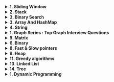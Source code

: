 
<details>

<summary><strong>1. Sliding Window</strong></summary>

- [Average of any contiguous subarray of size k](https://leetcode.com/problems/maximum-average-subarray-i/)
- [Maximum sum of any contiguous subarray of size k](https://github.com/bappi2/tech-dose-assignments/blob/main/src/BLINDxx75xxProblems/SlidingWindowTechnique/MaxSumSubarrayOfSizeK.java)
- [Maximum Sum of Distinct Subarrays With Length K](https://leetcode.com/problems/maximum-sum-of-distinct-subarrays-with-length-k/)
- [Smallest subarray with a given sum](https://leetcode.com/problems/minimum-size-subarray-sum/)
- [Longest substring with k distinct characters](https://leetcode.com/problems/longest-substring-with-at-most-k-distinct-characters/)
- [Fruits into baskets](https://leetcode.com/problems/fruit-into-baskets/)
- [Longest substring without repeating characters](https://leetcode.com/problems/longest-substring-without-repeating-characters/)
- [Longest substring after k replacements](https://leetcode.com/problems/longest-repeating-character-replacement/)
- [Permutation in string](https://leetcode.com/problems/permutation-in-string/)
- [String anagrams](https://leetcode.com/problems/find-all-anagrams-in-a-string/)
- [Sliding Window Maximum](https://leetcode.com/problems/sliding-window-maximum/)
- [Minimum Window Substring](https://leetcode.com/problems/minimum-window-substring/)

<details>
<summary><strong>Extra Sliding Window</strong></summary>

- [1358. Number of Substrings Containing All Three Characters](https://leetcode.com/problems/number-of-substrings-containing-all-three-characters/description/)
- [1358. Number of Substrings Containing All Three Characters](https://leetcode.com/problems/number-of-substrings-containing-all-three-characters/description/)

</details>

</details>

<details>
<summary><strong>2. Stack</strong></summary>

- [20. Valid Parentheses](https://leetcode.com/problems/valid-parentheses/description/)
- [155. Min Stack](https://leetcode.com/problems/min-stack/description/)
- [150. Evaluate Reverse Polish Notation](https://leetcode.com/problems/evaluate-reverse-polish-notation/description/)
- [739. Daily Temperatures](https://leetcode.com/problems/daily-temperatures/description/)
- [84. Largest Rectangle in Histogram](https://leetcode.com/problems/largest-rectangle-in-histogram/description/)
- [2940. Find Building Where Alice and Bob Can Meet](https://leetcode.com/contest/weekly-contest-372/problems/find-building-where-alice-and-bob-can-meet/)
- 
</details>

<details>

<summary><strong>3. Binary Search </strong></summary>

- [Binary Search](https://leetcode.com/problems/binary-search/description/)
- [34. Find First and Last Position of Element in Sorted Array](https://leetcode.com/problems/find-first-and-last-position-of-element-in-sorted-array/description/)
- [278. First Bad Version](https://leetcode.com/problems/first-bad-version/description/)
- [Search a 2D Matrix](https://leetcode.com/problems/search-a-2d-matrix/description/)
- [153. Find Minimum in Rotated Sorted Array](https://leetcode.com/problems/find-minimum-in-rotated-sorted-array/description/)
- [Search in Rotated Sorted Array](https://leetcode.com/problems/search-in-rotated-sorted-array/)
- [875. Koko Eating Bananas](https://leetcode.com/problems/koko-eating-bananas/description/)
- [981. Time Based Key-Value Store](https://leetcode.com/problems/time-based-key-value-store/description/)
- [852. Peak Index in a Mountain Array](https://leetcode.com/problems/peak-index-in-a-mountain-array/description/)
</details>
<details>
<summary><strong>3. Array And HashMap</strong></summary>
<details>
<summary><strong>3.1 Neetcode Array</strong></summary>

- [Contains Duplicate](https://leetcode.com/problems/contains-duplicate/description/)
- [Valid Anagram](https://leetcode.com/problems/valid-anagram/description/)
- [Two Sum](https://leetcode.com/problems/two-sum/description/)
- [Group Anagrams](https://leetcode.com/problems/group-anagrams/description/)
- [Top K Frequent Elements](https://leetcode.com/problems/top-k-frequent-elements/description/)
- [Product of Array Except Self](https://leetcode.com/problems/product-of-array-except-self/description/)
- [Valid Sudoku](https://leetcode.com/problems/valid-sudoku/description/)
- [Encode and Decode Strings](https://leetcode.com/problems/encode-and-decode-strings/description/)
- [Longest Consecutive Sequence](https://leetcode.com/problems/longest-consecutive-sequence/description/)
- [Maximum Product Subarray](https://leetcode.com/problems/maximum-product-subarray/)
- [Reverse Words in String](https://leetcode.com/problems/reverse-words-in-a-string/)
- [Maximum Subarray](https://leetcode.com/problems/maximum-subarray/)
</details>

<details>
<summary><strong>3.2 Leetcode 150 Array</strong></summary>

- [Missing Ranges](https://leetcode.com/problems/missing-ranges/)
- [One Edit Distance](https://leetcode.com/problems/one-edit-distance/description/)
- [Implement strstr()](https://leetcode.com/problems/implement-strstr/)
- [Best Time to Buy and Sell Stock](https://leetcode.com/problems/best-time-to-buy-and-sell-stock/)
- [Valid Palindrome](https://leetcode.com/problems/valid-palindrome/)
- [Merge Sorted Array](https://leetcode.com/problems/merge-sorted-array/description/)


- [Remove Element](https://leetcode.com/problems/remove-element/description/)
- [Remove Duplicates from Sorted Array](https://leetcode.com/problems/remove-duplicates-from-sorted-array/description/)
- [Remove Duplicates from Sorted Array II](https://leetcode.com/problems/remove-duplicates-from-sorted-array-ii/description/)
- [Majority Element](https://leetcode.com/problems/majority-element/description/)
- [Rotate Array](https://leetcode.com/problems/rotate-array/description/)
- [Best Time to Buy and Sell Stock II](https://leetcode.com/problems/best-time-to-buy-and-sell-stock-ii/description/)
- [Jump Game](https://leetcode.com/problems/jump-game/description/)
- [Jump Game II](https://leetcode.com/problems/jump-game-ii/description/)
- [Insert Delete GetRandom O(1)](https://leetcode.com/problems/insert-delete-getrandom-o1/description/)
- [Gas Station](https://leetcode.com/problems/gas-station/description/)
- [135. Candy](https://leetcode.com/problems/candy/description/)
- [13. Roman to Integer](https://leetcode.com/problems/roman-to-integer/description/)
- [273. Integer to English Words](https://leetcode.com/problems/integer-to-english-words/description/)
</details>

<details>
<summary><strong>3.3 Interval</strong></summary>

- [Merge Intervals](https://leetcode.com/problems/merge-intervals/)
- [Insert Interval](https://leetcode.com/problems/insert-interval/)
- [Meeting Rooms](https://leetcode.com/problems/meeting-rooms/)
- [Meeting Rooms II](https://leetcode.com/problems/meeting-rooms-ii/)
- [Non-overlapping Intervals](https://leetcode.com/problems/non-overlapping-intervals/)
- [986. Interval List Intersections]()
</details>

<details>
<summary><strong>3.4. Two pointers</strong></summary>

- [Two Sum II - Input Array Is Sorted](https://leetcode.com/problems/two-sum-ii-input-array-is-sorted/)
- [3Sum](https://leetcode.com/problems/3sum/)
- [Container With Most Water](https://leetcode.com/problems/container-with-most-water/)
- [Trapping Rain Water](https://leetcode.com/problems/trapping-rain-water/)
- [Squaring a sorted array](https://leetcode.com/problems/squares-of-a-sorted-array/)
- [392. Is Subsequence](https://leetcode.com/problems/is-subsequence/description/)

</details>



</details>
<details>
<summary><strong>4. String</strong></summary>

- [Longest Repeating Character Replacement](https://leetcode.com/problems/longest-repeating-character-replacement/)
- [Valid Parentheses](https://leetcode.com/problems/valid-parentheses/)
- [Longest Palindromic Substring](https://leetcode.com/problems/longest-palindromic-substring/)
- [Palindromic Substrings](https://leetcode.com/problems/palindromic-substrings/)
- [937. Reorder Data in Log Files](https://leetcode.com/problems/reverse-linked-list-ii/description/)

</details>

<details>
<summary><strong>1. Graph Series : Top Graph Interview Questions</strong></summary>
<details>
<summary>1.1 Introduction to Graph</strong></summary>

- [Longest Consecutive Sequence](https://leetcode.com/problems/longest-consecutive-sequence/)
- [Alien Dictionary](https://leetcode.com/problems/alien-dictionary/)
- [Graph Valid Tree](https://leetcode.com/problems/graph-valid-tree/)
- [Number of Connected Components in an Undirected Graph](https://leetcode.com/problems/number-of-connected-components-in-an-undirected-graph/)
- [Clone Graph](https://leetcode.com/problems/clone-graph/)
- [Course Schedule](https://leetcode.com/problems/course-schedule/)
- [Pacific Atlantic Water Flow](https://leetcode.com/problems/pacific-atlantic-water-flow/)
- [Number of Islands](https://leetcode.com/problems/number-of-islands/)

</details>

<details>
<summary>1.2 Union Find and Related Problems</summary>

- [Redundant Connection](https://leetcode.com/problems/redundant-connection/)
- [Number of Provinces](https://leetcode.com/problems/number-of-provinces/)
- [Graph Valid Tree](https://leetcode.com/problems/graph-valid-tree/)
- [Number of Connected Components in an Undirected Graph](https://leetcode.com/problems/number-of-connected-components-in-an-undirected-graph/)
- [Clone Graph](https://leetcode.com/problems/clone-graph/)
- [Number of Islands](https://leetcode.com/problems/number-of-islands/)
- [Number of Operations to Make Network Connected](https://leetcode.com/problems/number-of-operations-to-make-network-connected/description/)

</details>

<details>
<summary>1.3 Problems on BFS/DFS</summary>

- [Longest Consecutive Sequence](https://leetcode.com/problems/longest-consecutive-sequence/)
- [Alien Dictionary](https://leetcode.com/problems/alien-dictionary/)
- [Graph Valid Tree](https://leetcode.com/problems/graph-valid-tree/)
- [Number of Connected Components in an Undirected Graph](https://leetcode.com/problems/number-of-connected-components-in-an-undirected-graph/)
- [Clone Graph](https://leetcode.com/problems/clone-graph/)
- [Course Schedule](https://leetcode.com/problems/course-schedule/)
- [Pacific Atlantic Water Flow](https://leetcode.com/problems/pacific-atlantic-water-flow/)
- [Number of Islands](https://leetcode.com/problems/number-of-islands/)

</details>
<details>
<summary>1.4 Problems on Topo Sort</summary>

- [Longest Consecutive Sequence](https://leetcode.com/problems/longest-consecutive-sequence/)
- [Alien Dictionary](https://leetcode.com/problems/alien-dictionary/)
- [Graph Valid Tree](https://leetcode.com/problems/graph-valid-tree/)
- [Number of Connected Components in an Undirected Graph](https://leetcode.com/problems/number-of-connected-components-in-an-undirected-graph/)
- [Clone Graph](https://leetcode.com/problems/clone-graph/)
- [Course Schedule](https://leetcode.com/problems/course-schedule/)
- [Pacific Atlantic Water Flow](https://leetcode.com/problems/pacific-atlantic-water-flow/)
- [Number of Islands](https://leetcode.com/problems/number-of-islands/)

</details>
</details>

<details>
<summary><strong>5. Matrix</strong></summary>

- [Set Matrix Zeroes](https://leetcode.com/problems/set-matrix-zeroes/)
- [Spiral Matrix](https://leetcode.com/problems/spiral-matrix/)
- [Rotate Image](https://leetcode.com/problems/rotate-image/)
- [Word Search](https://leetcode.com/problems/word-search/)

</details>

<details>
<summary><strong>6. Binary</strong></summary>

- [Plus One](https://leetcode.com/problems/plus-one/)
- [Counting Bits](https://leetcode.com/problems/counting-bits/)
- [Missing Number](https://leetcode.com/problems/missing-number/)
- [Reverse Bits](https://leetcode.com/problems/reverse-bits/)
- [Reverse Integers](https://leetcode.com/problems/reverse-integer/)
- [Sum of Two Integers](https://leetcode.com/problems/sum-of-two-integers/)
- [Number of 1 Bits](https://leetcode.com/problems/number-of-1-bits/)

</details>



<details>
<summary><strong>8. Fast & Slow pointers</strong></summary>

- [Happy number](https://leetcode.com/problems/happy-number/)

</details>

<details>
<summary><strong>9. Heap</strong></summary>

- [Top K Frequent Elements](https://leetcode.com/problems/top-k-frequent-elements/)
- [Find the median of a number stream](https://leetcode.com/problems/find-median-from-data-stream/)
- [Merge K Sorted Lists](https://leetcode.com/problems/merge-k-sorted-lists/)

</details>

<details>
<summary><strong>11. Greedy algorithms</strong></summary>

- [Highest product of three](https://leetcode.com/problems/maximum-product-of-three-numbers/)
- [Product of Array Except Self](https://leetcode.com/problems/product-of-array-except-self/)
- [Shuffle an Array](https://leetcode.com/problems/shuffle-an-array/)

</details>
<details>
<summary><strong>13. Linked List</strong></summary>

- [Reverse a Linked List](https://leetcode.com/problems/reverse-linked-list/)
- [Merge Two Sorted Lists](https://leetcode.com/problems/merge-two-sorted-lists/)
- [Reorder List](https://leetcode.com/problems/reorder-list/)
- [Remove Nth Node From End Of List](https://leetcode.com/problems/remove-nth-node-from-end-of-list/)
- [138. Copy List with Random Pointer](https://leetcode.com/problems/copy-list-with-random-pointer/description/)
- [Detect Cycle in a Linked List](https://leetcode.com/problems/linked-list-cycle/)
- [LRU Cache](https://leetcode.com/problems/lru-cache/description/)
- [Reverse Nodes in k-Group](https://leetcode.com/problems/reverse-nodes-in-k-group/)
- [Swap Nodes in Pairs](https://leetcode.com/problems/swap-nodes-in-pairs/description/)
- [92. Reverse Linked List II](https://leetcode.com/problems/reverse-linked-list-ii/description/)
- [Merge K Sorted Lists](https://leetcode.com/problems/merge-k-sorted-lists/)
- [708. Insert into a Sorted Circular Linked List](https://leetcode.com/problems/insert-into-a-sorted-circular-linked-list/description/)
- [Palindrome linked list](https://leetcode.com/problems/palindrome-linked-list/)


</details>

<details>
<summary><strong>14. Tree</strong></summary>

- [Lowest Common Ancestor of BST](https://leetcode.com/problems/lowest-common-ancestor-of-a-binary-search-tree/)
- [Implement Trie (Prefix Tree)](https://leetcode.com/problems/implement-trie-prefix-tree/)
- [Add and Search Word](https://leetcode.com/problems/add-and-search-word-data-structure-design/)
- [Word Search II](https://leetcode.com/problems/word-search-ii/)
- [Maximum Depth of Binary Tree](https://leetcode.com/problems/maximum-depth-of-binary-tree/)
- [Same Tree](https://leetcode.com/problems/same-tree/)
- [Invert/Flip Binary Tree](https://leetcode.com/problems/invert-binary-tree/)
- [Binary Tree Maximum Path Sum](https://leetcode.com/problems/binary-tree-maximum-path-sum/)
- [Binary Tree Level Order Traversal](https://leetcode.com/problems/binary-tree-level-order-traversal/)
- [Serialize and Deserialize Binary Tree](https://leetcode.com/problems/serialize-and-deserialize-binary-tree/)
- [Subtree of Another Tree](https://leetcode.com/problems/subtree-of-another-tree/)
- [Construct Binary Tree from Preorder and Inorder Traversal](https://leetcode.com/problems/construct-binary-tree-from-preorder-and-inorder-traversal/)
- [Validate Binary Search Tree](https://leetcode.com/problems/validate-binary-search-tree/)
- [Kth Smallest Element in a BST](https://leetcode.com/problems/kth-smallest-element-in-a-bst/)

</details>

<details>
<summary><strong>1. Dynamic Programming</strong></summary>

- [Partition Equal Subset Sum](https://leetcode.com/problems/partition-equal-subset-sum/)
- [Climbing Stairs](https://leetcode.com/problems/climbing-stairs/)
- [Coin Change](https://leetcode.com/problems/coin-change/)
- [Longest Increasing Subsequence](https://leetcode.com/problems/longest-increasing-subsequence/)
- [Longest Common Subsequence](https://leetcode.com/problems/longest-common-subsequence/)
- [Word Break Problem](https://leetcode.com/problems/word-break/)
- [Combination Sum](https://leetcode.com/problems/combination-sum-iv/)
- [House Robber](https://leetcode.com/problems/house-robber/)
- [House Robber II](https://leetcode.com/problems/house-robber-ii/)
- [Unique Paths](https://leetcode.com/problems/unique-paths/)
- [Jump Game](https://leetcode.com/problems/jump-game/)
- [Decode Ways](https://leetcode.com/problems/decode-ways/)
</details>